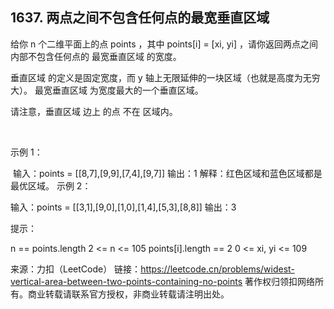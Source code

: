 ## 1637. 两点之间不包含任何点的最宽垂直区域

给你 n 个二维平面上的点 points ，其中 points[i] = [xi, yi] ，请你返回两点之间内部不包含任何点的 最宽垂直区域 的宽度。

垂直区域 的定义是固定宽度，而 y 轴上无限延伸的一块区域（也就是高度为无穷大）。 最宽垂直区域 为宽度最大的一个垂直区域。

请注意，垂直区域 边上 的点 不在 区域内。

 

示例 1：

​
输入：points = [[8,7],[9,9],[7,4],[9,7]]
输出：1
解释：红色区域和蓝色区域都是最优区域。
示例 2：

输入：points = [[3,1],[9,0],[1,0],[1,4],[5,3],[8,8]]
输出：3
 

提示：

n == points.length
2 <= n <= 105
points[i].length == 2
0 <= xi, yi <= 109

来源：力扣（LeetCode）
链接：https://leetcode.cn/problems/widest-vertical-area-between-two-points-containing-no-points
著作权归领扣网络所有。商业转载请联系官方授权，非商业转载请注明出处。

```go

```